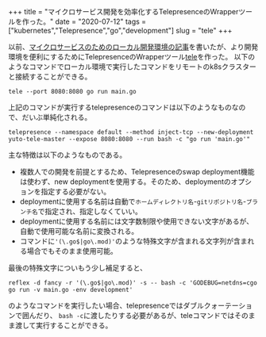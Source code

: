 +++
title = "マイクロサービス開発を効率化するTelepresenceのWrapperツールを作った。"
date = "2020-07-12"
tags = ["kubernetes","Telepresence","go","development"]
slug = "tele"
+++

以前、[マイクロサービスのためのローカル開発環境の記事](https://www.biosugar0.com/posts/2020/01/%E3%83%9E%E3%82%A4%E3%82%AF%E3%83%AD%E3%82%B5%E3%83%BC%E3%83%93%E3%82%B9%E3%81%AE%E3%81%9F%E3%82%81%E3%81%AE%E3%83%AD%E3%83%BC%E3%82%AB%E3%83%AB%E9%96%8B%E7%99%BA%E7%92%B0%E5%A2%83%E3%81%AE%E8%A8%98%E4%BA%8B/)を書いたが、より開発環境を便利にするためにTelepresenceのWrapperツール[tele](https://github.com/biosugar0/tele)を作った。
以下のようなコマンドでローカル環境で実行したコマンドをリモートのk8sクラスターと接続することができる。

```
tele --port 8080:8080 go run main.go
```

上記のコマンドが実行するtelepresenceのコマンドは以下のようなものなので、だいぶ単純化される。
```
telepresence --namespace default --method inject-tcp --new-deployment yuto-tele-master --expose 8080:8080 --run bash -c "go run 'main.go'"
```


主な特徴は以下のようなものである。

<!--more-->


* 複数人での開発を前提とするため、Telepresenceのswap deployment機能は使わず、new deploymentを使用する。そのため、deploymentのオプションを指定する必要がない。
* deploymentに使用する名前は自動で`ホームディレクトリ名`-`gitリポジトリ名`-`ブランチ名`で指定され、指定しなくていい。
* deploymentに使用する名前には文字数制限や使用できない文字があるが、自動で使用可能な名前に変換される。
* コマンドに`'(\.go$|go\.mod)'`のような特殊文字が含まれる文字列が含まれる場合でもそのまま使用可能。

最後の特殊文字についもう少し補足すると、

```
reflex -d fancy -r '(\.go$|go\.mod)' -s -- bash -c 'GODEBUG=netdns=cgo go run -v main.go -env development'
```

のようなコマンドを実行したい場合、telepresenceではダブルクォーテーションで囲んだり、
`bash -c`に渡したりする必要があるが、teleコマンドではそのまま渡して実行することができる。
